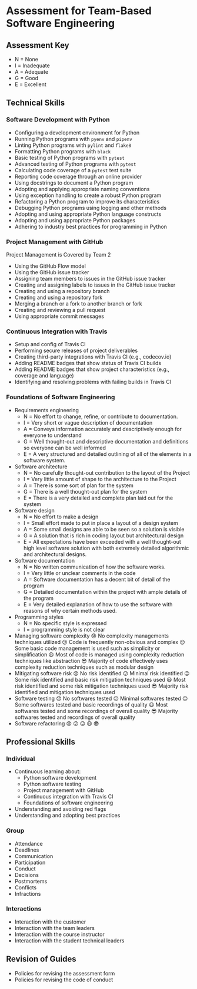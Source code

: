 # Assessment for Team-Based Software Engineering

## Assessment Key

* N = None
* I = Inadequate
* A = Adequate
* G = Good
* E = Excellent

## Technical Skills

### Software Development with Python

* Configuring a development environment for Python
* Running Python programs with `pyenv` and `pipenv`
* Linting Python programs with `pylint` and `flake8`
* Formatting Python programs with `black`
* Basic testing of Python programs with `pytest`
* Advanced testing of Python programs with `pytest`
* Calculating code coverage of a `pytest` test suite
* Reporting code coverage through an online provider
* Using docstrings to document a Python program
* Adopting and applying appropriate naming conventions
* Using exception handling to create a robust Python program
* Refactoring a Python program to improve its characteristics
* Debugging Python programs using logging and other methods
* Adopting and using appropriate Python language constructs
* Adopting and using appropriate Python packages
* Adhering to industry best practices for programming in Python

### Project Management with GitHub

Project Management is Covered by Team 2

* Using the GitHub Flow model
* Using the GitHub issue tracker
* Assigning team members to issues in the GitHub issue tracker
* Creating and assigning labels to issues in the GitHub issue tracker
* Creating and using a repository branch
* Creating and using a repository fork
* Merging a branch or a fork to another branch or fork
* Creating and reviewing a pull request
* Using appropriate commit messages

### Continuous Integration with Travis

* Setup and config of Travis CI
* Performing secure releases of project deliverables
* Creating third-party integrations with Travis CI (e.g., codecov.io)
* Adding README badges that show status of Travis CI builds
* Adding README badges that show project characteristics (e.g., coverage and
  language)
* Identifying and resolving problems with failing builds in Travis CI

### Foundations of Software Engineering

* Requirements engineering
  * N = No effort to change, refine, or contribute to documentation.
  * I = Very short or vague description of documentation
  * A = Conveys information accurately and descriptively enough for everyone to understand
  * G = Well thought-out and descriptive documentation and definitions so
        everyone can be well informed
  * E = A very structured and detailed outlining of all of the elements in
        a software system.
* Software architecture
  * N = No carefully thought-out contribution to the layout of the Project
  * I = Very little amount of shape to the architecture to the Project
  * A = There is some sort of plan for the system
  * G = There is a well thought-out plan for the system
  * E = There is a very detailed and complete plan laid out for the system
* Software design
  * N = No effort to make a design
  * I = Small effort made to put in place a layout of a design system
  * A = Some small designs are able to be seen so a solution is visible
  * G = A solution that is rich in coding layout but architectural design
  * E = All expectations have been exceeded with a well thought-out high level
        software solution with both extremely detailed algorithmic and
        architectural designs.
* Software documentation
  * N = No written communication of how the software works.
  * I = Very little or unclear comments in the code
  * A = Software documentation has a decent bit of detail of the program
  * G = Detailed documentation within the project with ample details of the program
  * E = Very detailed explanation of how to use the software with reasons of
        why certain methods used.
* Programming styles
  * N = No specific style is expressed
  * I = programming style is not clear
* Managing software complexity
    :disappointed: No complexity managements techniques utilized
    :confused: Code is frequently non-obvious and complex
    :neutral_face: Some basic code management is used such as simplicity or simplification
    :smiley: Most of code is managed using complexity reduction techniques like abstraction
    :sunglasses: Majority of code effectively uses complexity reduction techniques
                 such as modular design
* Mitigating software risk
    :disappointed: No risk identified
    :confused: Minimal risk identified
    :neutral_face: Some risk identified and basic risk mitigation techniques used
    :smiley: Most risk identified and some risk mitigation techniques used
    :sunglasses: Majority risk identified and mitigation techniques used
* Software testing
    :disappointed: No softwares tested
    :confused: Minimal softwares tested
    :neutral_face: Some softwares tested and basic recordings of quality
    :smiley: Most softwares tested and some recordings of overall quality
    :sunglasses: Majority softwares tested and recordings of overall quality
* Software refactoring
    :disappointed:
    :confused:
    :neutral_face:
    :smiley:
    :sunglasses:

## Professional Skills

### Individual

* Continuous learning about:
  * Python software development
  * Python software testing
  * Project management with GitHub
  * Continuous integration with Travis CI
  * Foundations of software engineering
* Understanding and avoiding red flags
* Understanding and adopting best practices

### Group

* Attendance
* Deadlines
* Communication
* Participation
* Conduct
* Decisions
* Postmortems
* Conflicts
* Infractions

### Interactions

* Interaction with the customer
* Interaction with the team leaders
* Interaction with the course instructor
* Interaction with the student technical leaders

## Revision of Guides

* Policies for revising the assessment form
* Policies for revising the code of conduct
